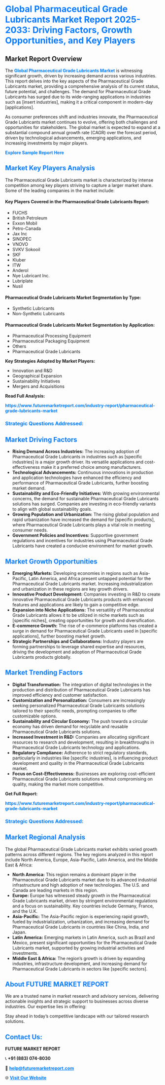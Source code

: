 <h1 style="color: #007BFF;">Global Pharmaceutical Grade Lubricants Market Report 2025-2033: Driving Factors, Growth Opportunities, and Key Players</h1>

<section id="overview">
<h2>Market Report Overview</h2>
<p>The <a href="https://www.futuremarketreport.com/industry-report/pharmaceutical-grade-lubricants-market" style="color: #007BFF; text-decoration: none;"><strong>Global Pharmaceutical Grade Lubricants Market</strong></a> is witnessing significant growth, driven by increasing demand across various industries. This report delves into the key aspects of the Pharmaceutical Grade Lubricants market, providing a comprehensive analysis of its current status, future potential, and challenges. The demand for Pharmaceutical Grade Lubricants has surged due to its wide-ranging applications in industries such as [insert industries], making it a critical component in modern-day [applications].</p>
<p>As consumer preferences shift and industries innovate, the Pharmaceutical Grade Lubricants market continues to evolve, offering both challenges and opportunities for stakeholders. The global market is expected to expand at a substantial compound annual growth rate (CAGR) over the forecast period, driven by technological advancements, emerging applications, and increasing investments by major players.</p>
</section>

<section id="overview">
<p><a href="https://www.futuremarketreport.com/request-sample/reportId=111139" style="color: #007BFF; text-decoration: none;"><strong>Explore Sample Report Here</strong></a></p>
</section>

<section id="key-players">
<h2 style="color: #007BFF;">Market Key Players Analysis</h2>
<p>The Pharmaceutical Grade Lubricants market is characterized by intense competition among key players striving to capture a larger market share. Some of the leading companies in the market include:</p>
<h4>Key Players Covered in the Pharmaceutical Grade Lubricants Report:</h4>
<ul><li>FUCHS</li><li>British Petroleum</li><li>Exxon Mobil</li><li>Petro-Canada</li><li>Jax Inc</li><li>SINOPEC</li><li>VNOVO</li><li>SVKV Sokooil</li><li>SKF</li><li>Kluber</li><li>ITW</li><li>Anderol</li><li>Nye Lubricant Inc.</li><li>Lubriplate</li><li>Nusil</li></ul>
<h4>Pharmaceutical Grade Lubricants Market Segmentation by Type:</h4>
<ul><li>Synthetic Lubricants</li><li>Non-Synthetic Lubricants</li></ul>

<h4>Pharmaceutical Grade Lubricants Market Segmentation by Application:</h4>
<ul><li>Pharmaceutical Processing Equipment</li><li>Pharmaceutical Packaging Equipment</li><li>Others</li><li>Pharmaceutical Grade Lubricants</li></ul>
<p><strong>Key Strategies Adopted by Market Players:</strong></p>
<ul>
<li>Innovation and R&D</li>
<li>Geographical Expansion</li>
<li>Sustainability Initiatives</li>
<li>Mergers and Acquisitions</li>
</ul>
</section>

<section>
<p><strong>Read Full Analysis: </strong></p><a href="https://www.futuremarketreport.com/industry-report/pharmaceutical-grade-lubricants-market" style="color: #007BFF; text-decoration: none;"><strong>https://www.futuremarketreport.com/industry-report/pharmaceutical-grade-lubricants-market</strong></a>
<h3 style="color: #007BFF;">Strategic Questions Addressed:</h3>
</section>

<section id="driving-factors">
<h2 style="color: #007BFF;">Market Driving Factors</h2>
<ul>
<li><strong>Rising Demand Across Industries:</strong> The increasing adoption of Pharmaceutical Grade Lubricants in industries such as [specific industries] is a major growth driver. Its versatile applications and cost-effectiveness make it a preferred choice among manufacturers.</li>
<li><strong>Technological Advancements:</strong> Continuous innovations in production and application technologies have enhanced the efficiency and performance of Pharmaceutical Grade Lubricants, further boosting market demand.</li>
<li><strong>Sustainability and Eco-Friendly Initiatives:</strong> With growing environmental concerns, the demand for sustainable Pharmaceutical Grade Lubricants solutions has surged. Companies are investing in eco-friendly variants to align with global sustainability goals.</li>
<li><strong>Growing Population and Urbanization:</strong> The rising global population and rapid urbanization have increased the demand for [specific products], where Pharmaceutical Grade Lubricants plays a vital role in meeting consumer needs.</li>
<li><strong>Government Policies and Incentives:</strong> Supportive government regulations and incentives for industries using Pharmaceutical Grade Lubricants have created a conducive environment for market growth.</li>
</ul>
</section>

<section id="growth-opportunities">
<h2 style="color: #007BFF;">Market Growth Opportunities</h2>
<ul>
<li><strong>Emerging Markets:</strong> Developing economies in regions such as Asia-Pacific, Latin America, and Africa present untapped potential for the Pharmaceutical Grade Lubricants market. Increasing industrialization and urbanization in these regions are key growth drivers.</li>
<li><strong>Innovative Product Development:</strong> Companies investing in R&D to create innovative Pharmaceutical Grade Lubricants products with enhanced features and applications are likely to gain a competitive edge.</li>
<li><strong>Expansion into Niche Applications:</strong> The versatility of Pharmaceutical Grade Lubricants allows it to be utilized in niche markets such as [specific niches], creating opportunities for growth and diversification.</li>
<li><strong>E-commerce Growth:</strong> The rise of e-commerce platforms has created a surge in demand for Pharmaceutical Grade Lubricants used in [specific applications], further boosting market growth.</li>
<li><strong>Strategic Partnerships and Collaborations:</strong> Industry players are forming partnerships to leverage shared expertise and resources, driving the development and adoption of Pharmaceutical Grade Lubricants products globally.</li>
</ul>
</section>

<section id="trending-factors">
<h2 style="color: #007BFF;">Market Trending Factors</h2>
<ul>
<li><strong>Digital Transformation:</strong> The integration of digital technologies in the production and distribution of Pharmaceutical Grade Lubricants has improved efficiency and customer satisfaction.</li>
<li><strong>Customization and Personalization:</strong> Consumers are increasingly seeking personalized Pharmaceutical Grade Lubricants solutions tailored to their specific needs, prompting companies to offer customizable options.</li>
<li><strong>Sustainability and Circular Economy:</strong> The push towards a circular economy has driven demand for recyclable and reusable Pharmaceutical Grade Lubricants solutions.</li>
<li><strong>Increased Investment in R&D:</strong> Companies are allocating significant resources to research and development, resulting in breakthroughs in Pharmaceutical Grade Lubricants technology and applications.</li>
<li><strong>Regulatory Compliance:</strong> Adherence to strict regulatory standards, particularly in industries like [specific industries], is influencing product development and quality in the Pharmaceutical Grade Lubricants market.</li>
<li><strong>Focus on Cost-Effectiveness:</strong> Businesses are exploring cost-efficient Pharmaceutical Grade Lubricants solutions without compromising on quality, making the market more competitive.</li>
</ul>
</section>

<section>
<p><strong>Get Full Report: </strong></p><a href="https://www.futuremarketreport.com/industry-report/pharmaceutical-grade-lubricants-market" style="color: #007BFF; text-decoration: none;"><strong>https://www.futuremarketreport.com/industry-report/pharmaceutical-grade-lubricants-market</strong></a>
<h3 style="color: #007BFF;">Strategic Questions Addressed:</h3>
</section>


<section id="regional-analysis">
<h2 style="color: #007BFF;">Market Regional Analysis</h2>
<p>The global Pharmaceutical Grade Lubricants market exhibits varied growth patterns across different regions. The key regions analyzed in this report include North America, Europe, Asia-Pacific, Latin America, and the Middle East & Africa:</p>
<ul>
<li><strong>North America:</strong> This region remains a dominant player in the Pharmaceutical Grade Lubricants market due to its advanced industrial infrastructure and high adoption of new technologies. The U.S. and Canada are leading markets in this region.</li>
<li><strong>Europe:</strong> Europe has witnessed steady growth in the Pharmaceutical Grade Lubricants market, driven by stringent environmental regulations and a focus on sustainability. Key countries include Germany, France, and the U.K.</li>
<li><strong>Asia-Pacific:</strong> The Asia-Pacific region is experiencing rapid growth, fueled by industrialization, urbanization, and increasing demand for Pharmaceutical Grade Lubricants in countries like China, India, and Japan.</li>
<li><strong>Latin America:</strong> Emerging markets in Latin America, such as Brazil and Mexico, present significant opportunities for the Pharmaceutical Grade Lubricants market, supported by growing industrial activities and investments.</li>
<li><strong>Middle East & Africa:</strong> The region’s growth is driven by expanding industries, infrastructure development, and increasing demand for Pharmaceutical Grade Lubricants in sectors like [specific sectors].</li>
</ul>
</section>

<footer>
<h2 style="color: #007BFF;">About FUTURE MARKET REPORT</h2>
<p>We are a trusted name in market research and advisory services, delivering actionable insights and strategic support to businesses across diverse industries. Our expertise lies in offering:</p>

<p>Stay ahead in today’s competitive landscape with our tailored research solutions.</p>

<h2 style="color: #007BFF;">Contact Us:</h2>
<p><strong>FUTURE MARKET REPORT</strong></p>
<p>📞 <strong>+91 (883) 074-8030</strong></p>
<p>📧 <strong><a href="mailto:help@futuremarketreport.com" style="color: #007BFF;">help@futuremarketreport.com</a></strong></p>
<p>🌐 <strong><a href="https://www.futuremarketreport.com/" style="color: #007BFF;">Visit Our Website</a></strong></p>
</footer>